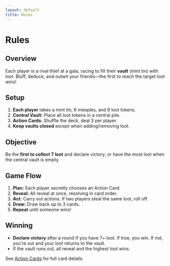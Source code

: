 ```yaml
---
layout: default
title: Rules
---
```


<link rel="stylesheet" href="/heist/assets/style.css">

<div class="ttrpg-container">

# Rules

<div class="ttrpg-box">

## Overview

Each player is a rival thief at a gala, racing to fill their **vault** (mint tin) with loot. Bluff, deduce, and outwit your friends—the first to reach the target loot wins!

## Setup

1. **Each player** takes a mint tin, 6 meeples, and 6 loot tokens.
2. **Central Vault:** Place all loot tokens in a central pile.
3. **Action Cards:** Shuffle the deck, deal 3 per player.
4. **Keep vaults closed** except when adding/removing loot.

## Objective

Be the **first to collect 7 loot** and declare victory, or have the most loot when the central vault is empty.

## Game Flow

1. **Plan:** Each player secretly chooses an Action Card.
2. **Reveal:** All reveal at once, resolving in card order.
3. **Act:** Carry out actions. If two players steal the same loot, roll off.
4. **Draw:** Draw back up to 3 cards.
5. **Repeat** until someone wins!

## Winning

- **Declare victory** after a round if you have 7+ loot. If true, you win. If not, you're out and your loot returns to the vault.
- If the vault runs out, all reveal and the highest loot wins.

See [Action Cards](action-cards.html) for full card details.

</div>

</div>
